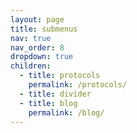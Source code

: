 ```yaml
---
layout: page
title: submenus
nav: true
nav_order: 8
dropdown: true
children:
  - title: protocols
    permalink: /protocols/
  - title: divider
  - title: blog
    permalink: /blog/
---
```

